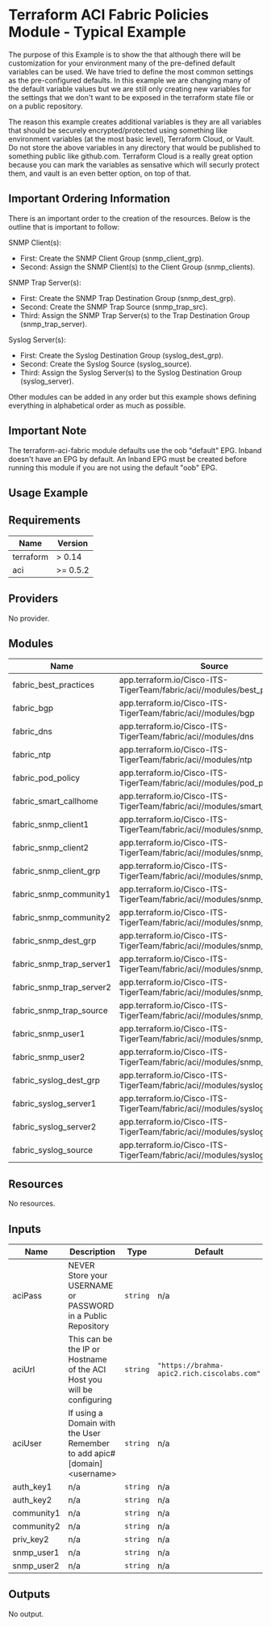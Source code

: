 # Terraform ACI Fabric Policies Module - Typical Example

The purpose of this Example is to show the that although there will be customization for your environment many of the pre-defined default variables can be used.  We have tried to define the most common settings as the pre-configured defaults.  In this example we are changing many of the default variable values but we are still only creating new variables for the settings that we don't want to be exposed in the terraform state file or on a public repository.

The reason this example creates additional variables is they are all variables that should be securely encrypted/protected using something like environment variables (at the most basic level), Terraform Cloud, or Vault.  Do not store the above variables in any directory that would be published to something public like github.com.  Terraform Cloud is a really great option because you can mark the variables as sensative which will securly protect them, and vault is an even better option, on top of that.

## Important Ordering Information

There is an important order to the creation of the resources.  Below is the outline that is important to follow:

SNMP Client(s):

* First: Create the SNMP Client Group (snmp_client_grp).
* Second: Assign the SNMP Client(s) to the Client Group (snmp_clients).

SNMP Trap Server(s):

* First: Create the SNMP Trap Destination Group (snmp_dest_grp).
* Second: Create the SNMP Trap Source (snmp_trap_src).
* Third: Assign the SNMP Trap Server(s) to the Trap Destination Group (snmp_trap_server).

Syslog Server(s):

* First: Create the Syslog Destination Group (syslog_dest_grp).
* Second: Create the Syslog Source (syslog_source).
* Third: Assign the Syslog Server(s) to the Syslog Destination Group (syslog_server).

Other modules can be added in any order but this example shows defining everything in alphabetical order as much as possible.

## Important Note

The terraform-aci-fabric module defaults use the oob "default" EPG.  Inband doesn't have an EPG by default.  An Inband EPG must be created before running this module if you are not using the default "oob" EPG.

## Usage Example

<!-- BEGINNING OF PRE-COMMIT-TERRAFORM DOCS HOOK -->
## Requirements

| Name | Version |
|------|---------|
| terraform | > 0.14 |
| aci | >= 0.5.2 |

## Providers

No provider.

## Modules

| Name | Source | Version |
|------|--------|---------|
| fabric_best_practices | app.terraform.io/Cisco-ITS-TigerTeam/fabric/aci//modules/best_practices | 0.0.5 |
| fabric_bgp | app.terraform.io/Cisco-ITS-TigerTeam/fabric/aci//modules/bgp | 0.0.5 |
| fabric_dns | app.terraform.io/Cisco-ITS-TigerTeam/fabric/aci//modules/dns | 0.0.5 |
| fabric_ntp | app.terraform.io/Cisco-ITS-TigerTeam/fabric/aci//modules/ntp | 0.0.5 |
| fabric_pod_policy | app.terraform.io/Cisco-ITS-TigerTeam/fabric/aci//modules/pod_policy | 0.0.5 |
| fabric_smart_callhome | app.terraform.io/Cisco-ITS-TigerTeam/fabric/aci//modules/smart_callhome | 0.0.5 |
| fabric_snmp_client1 | app.terraform.io/Cisco-ITS-TigerTeam/fabric/aci//modules/snmp_clients | 0.0.5 |
| fabric_snmp_client2 | app.terraform.io/Cisco-ITS-TigerTeam/fabric/aci//modules/snmp_clients | 0.0.5 |
| fabric_snmp_client_grp | app.terraform.io/Cisco-ITS-TigerTeam/fabric/aci//modules/snmp_client_grp | 0.0.5 |
| fabric_snmp_community1 | app.terraform.io/Cisco-ITS-TigerTeam/fabric/aci//modules/snmp_community | 0.0.5 |
| fabric_snmp_community2 | app.terraform.io/Cisco-ITS-TigerTeam/fabric/aci//modules/snmp_community | 0.0.5 |
| fabric_snmp_dest_grp | app.terraform.io/Cisco-ITS-TigerTeam/fabric/aci//modules/snmp_dest_grp | 0.0.5 |
| fabric_snmp_trap_server1 | app.terraform.io/Cisco-ITS-TigerTeam/fabric/aci//modules/snmp_trap_server | 0.0.5 |
| fabric_snmp_trap_server2 | app.terraform.io/Cisco-ITS-TigerTeam/fabric/aci//modules/snmp_trap_server | 0.0.5 |
| fabric_snmp_trap_source | app.terraform.io/Cisco-ITS-TigerTeam/fabric/aci//modules/snmp_trap_source | 0.0.5 |
| fabric_snmp_user1 | app.terraform.io/Cisco-ITS-TigerTeam/fabric/aci//modules/snmp_user | 0.0.5 |
| fabric_snmp_user2 | app.terraform.io/Cisco-ITS-TigerTeam/fabric/aci//modules/snmp_user | 0.0.5 |
| fabric_syslog_dest_grp | app.terraform.io/Cisco-ITS-TigerTeam/fabric/aci//modules/syslog_dest_grp | 0.0.5 |
| fabric_syslog_server1 | app.terraform.io/Cisco-ITS-TigerTeam/fabric/aci//modules/syslog_server | 0.0.5 |
| fabric_syslog_server2 | app.terraform.io/Cisco-ITS-TigerTeam/fabric/aci//modules/syslog_server | 0.0.5 |
| fabric_syslog_source | app.terraform.io/Cisco-ITS-TigerTeam/fabric/aci//modules/syslog_source | 0.0.5 |

## Resources

No resources.

## Inputs

| Name | Description | Type | Default | Required |
|------|-------------|------|---------|:--------:|
| aciPass | NEVER Store your USERNAME or PASSWORD in a Public Repository | `string` | n/a | yes |
| aciUrl | This can be the IP or Hostname of the ACI Host you will be configuring | `string` | `"https://brahma-apic2.rich.ciscolabs.com"` | no |
| aciUser | If using a Domain with the User Remember to add apic#[domain]\<username> | `string` | n/a | yes |
| auth\_key1 | n/a | `string` | n/a | yes |
| auth\_key2 | n/a | `string` | n/a | yes |
| community1 | n/a | `string` | n/a | yes |
| community2 | n/a | `string` | n/a | yes |
| priv\_key2 | n/a | `string` | n/a | yes |
| snmp\_user1 | n/a | `string` | n/a | yes |
| snmp\_user2 | n/a | `string` | n/a | yes |

## Outputs

No output.
<!-- END OF PRE-COMMIT-TERRAFORM DOCS HOOK -->